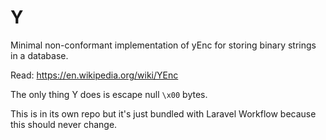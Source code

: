 # Y
Minimal non-conformant implementation of yEnc for storing binary strings in a database.

Read: https://en.wikipedia.org/wiki/YEnc

The only thing Y does is escape null `\x00` bytes.

This is in its own repo but it's just bundled with Laravel Workflow because this should never change.
